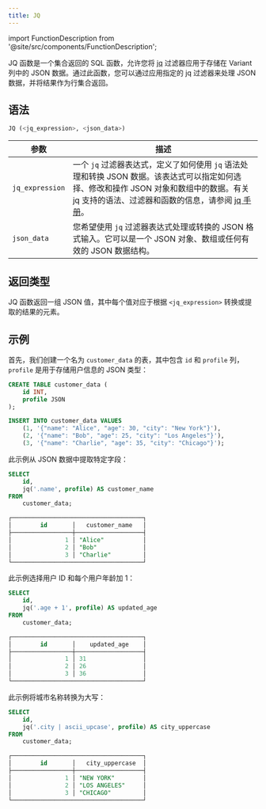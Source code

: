 ```yaml
---
title: JQ
---
```

import FunctionDescription from '@site/src/components/FunctionDescription';

<FunctionDescription description="引入或更新: v1.2.622"/>

JQ 函数是一个集合返回的 SQL 函数，允许您将 [jq](https://jqlang.github.io/jq/) 过滤器应用于存储在 Variant 列中的 JSON 数据。通过此函数，您可以通过应用指定的 jq 过滤器来处理 JSON 数据，并将结果作为行集合返回。

## 语法

```sql
JQ (<jq_expression>, <json_data>)
```

| 参数            | 描述                                                                                                                                                                                                                                                                                                                                                 |
|-----------------|-------------------------------------------------------------------------------------------------------------------------------------------------------------------------------------------------------------------------------------------------------------------------------------------------------------------------------------------------------------|
| `jq_expression` | 一个 `jq` 过滤器表达式，定义了如何使用 `jq` 语法处理和转换 JSON 数据。该表达式可以指定如何选择、修改和操作 JSON 对象和数组中的数据。有关 jq 支持的语法、过滤器和函数的信息，请参阅 [jq 手册](https://jqlang.github.io/jq/manual/#basic-filters)。 |
| `json_data`     | 您希望使用 `jq` 过滤器表达式处理或转换的 JSON 格式输入。它可以是一个 JSON 对象、数组或任何有效的 JSON 数据结构。                                                                                                                                                                                          |

## 返回类型

JQ 函数返回一组 JSON 值，其中每个值对应于根据 `<jq_expression>` 转换或提取的结果的元素。

## 示例

首先，我们创建一个名为 `customer_data` 的表，其中包含 `id` 和 `profile` 列，`profile` 是用于存储用户信息的 JSON 类型：

```sql
CREATE TABLE customer_data (
    id INT,
    profile JSON
);

INSERT INTO customer_data VALUES
    (1, '{"name": "Alice", "age": 30, "city": "New York"}'),
    (2, '{"name": "Bob", "age": 25, "city": "Los Angeles"}'),
    (3, '{"name": "Charlie", "age": 35, "city": "Chicago"}');
```

此示例从 JSON 数据中提取特定字段：

```sql
SELECT
    id,
    jq('.name', profile) AS customer_name
FROM
    customer_data;

┌─────────────────────────────────────┐
│        id       │   customer_name   │
├─────────────────┼───────────────────┤
│               1 │ "Alice"           │
│               2 │ "Bob"             │
│               3 │ "Charlie"         │
└─────────────────────────────────────┘
```

此示例选择用户 ID 和每个用户年龄加 1：

```sql
SELECT
    id,
    jq('.age + 1', profile) AS updated_age
FROM
    customer_data;

┌─────────────────────────────────────┐
│        id       │    updated_age    │
├─────────────────┼───────────────────┤
│               1 │ 31                │
│               2 │ 26                │
│               3 │ 36                │
└─────────────────────────────────────┘
```

此示例将城市名称转换为大写：

```sql
SELECT
    id,
    jq('.city | ascii_upcase', profile) AS city_uppercase
FROM
    customer_data;

┌─────────────────────────────────────┐
│        id       │   city_uppercase  │
├─────────────────┼───────────────────┤
│               1 │ "NEW YORK"        │
│               2 │ "LOS ANGELES"     │
│               3 │ "CHICAGO"         │
└─────────────────────────────────────┘
```